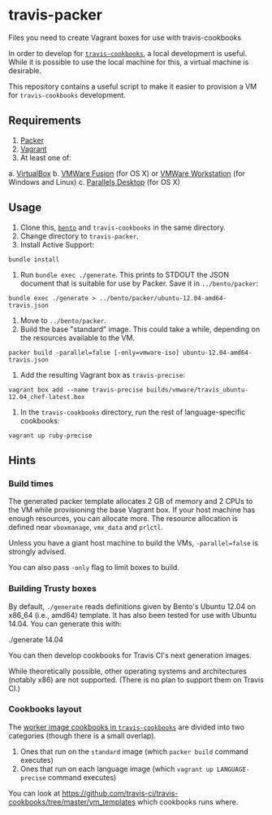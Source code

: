 # travis-packer

Files you need to create Vagrant boxes for use with travis-cookbooks

In order to develop for [`travis-cookbooks`](https://github.com/travis-ci/travis-cookbooks),
a local development is useful.
While it is possible to use the local machine for this, a virtual machine is
desirable.

This repository contains a useful script to make it easier to provision a VM for
`travis-cookbooks` development.

## Requirements

1. [Packer](https://packer.io/)
2. [Vagrant](https://www.vagrantup.com/)
3. At least one of:

  a. [VirtualBox](https://www.virtualbox.org/)
  b. [VMWare Fusion](http://www.vmware.com/products/fusion) (for OS X) or [VMWare Workstation](http://www.vmware.com/products/workstation) (for Windows and Linux)
  c. [Parallels Desktop](http://www.parallels.com/products/desktop/) (for OS X)

## Usage

1. Clone this, [`bento`](https://github.com/opscode/bento) and `travis-cookbooks` in the same directory.
1. Change directory to `travis-packer`.
1. Install Active Support:

  `bundle install`

1. Run `bundle exec ./generate`. This prints to STDOUT the JSON document that is suitable for use by Packer. Save it in `../bento/packer`:

  `bundle exec ./generate > ../bento/packer/ubuntu-12.04-amd64-travis.json`

1. Move to `../bento/packer`.
1. Build the base "standard" image. This could take a while, depending on the resources available to the VM.

  `packer build -parallel=false [-only=vmware-iso] ubuntu-12.04-amd64-travis.json`

1. Add the resulting Vagrant box as `travis-precise`:

  `vagrant box add --name travis-precise builds/vmware/travis_ubuntu-12.04_chef-latest.box`

1. In the `travis-cookbooks` directory, run the rest of language-specific cookbooks:

  `vagrant up ruby-precise`

## Hints

### Build times

The generated packer template allocates 2 GB of memory and 2 CPUs to the VM while provisioning
the base Vagrant box.
If your host machine has enough resources, you can allocate more.
The resource allocation is defined near `vboxmanage`, `vmx_data` and `prlctl`.

Unless you have a giant host machine to build the VMs, `-parallel=false` is strongly advised.

You can also pass `-only` flag to limit boxes to build.

### Building Trusty boxes

By default, `./generate` reads definitions given by Bento's Ubuntu 12.04 on x86_64 (i.e., amd64) template.
It has also been tested for use with Ubuntu 14.04. You can generate this with:

  ./generate 14.04

You can then develop cookbooks for Travis CI's next generation images.

While theoretically possible, other operating systems and architectures (notably x86) are not supported.
(There is no plan to support them on Travis CI.)

### Cookbooks layout

The [worker image cookbooks in `travis-cookbooks`](https://github.com/travis-ci/travis-cookbooks/tree/master/ci_environment)
are divided into two categories (though there is a small overlap).

1. Ones that run on the `standard` image (which `packer build` command executes)
2. Ones that run on each language image (which `vagrant up LANGUAGE-precise` command executes)

You can look at https://github.com/travis-ci/travis-cookbooks/tree/master/vm_templates which cookbooks runs where.


